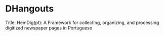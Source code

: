 # DHangouts

Title: HemDig(pt): A Framework for collecting, organizing, and processing digitized newspaper pages in Portuguese

